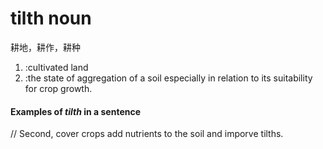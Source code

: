 # tilth   noun

耕地，耕作，耕种

1. :cultivated land
2. :the state of aggregation of a soil especially in relation to its suitability for crop growth.

#### Examples of *tilth* in a sentence

// Second, cover crops add nutrients to the soil and imporve tilths.


